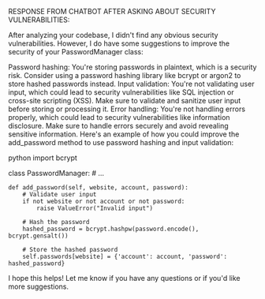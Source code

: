 RESPONSE FROM CHATBOT AFTER ASKING ABOUT SECURITY VULNERABILITIES:



After analyzing your codebase, I didn't find any obvious security vulnerabilities. However, I do have some suggestions to improve the security of your 
PasswordManager
 class:

Password hashing: You're storing passwords in plaintext, which is a security risk. Consider using a password hashing library like bcrypt or argon2 to store hashed passwords instead.
Input validation: You're not validating user input, which could lead to security vulnerabilities like SQL injection or cross-site scripting (XSS). Make sure to validate and sanitize user input before storing or processing it.
Error handling: You're not handling errors properly, which could lead to security vulnerabilities like information disclosure. Make sure to handle errors securely and avoid revealing sensitive information.
Here's an example of how you could improve the 
add_password
 method to use password hashing and input validation:

python
import bcrypt

class PasswordManager:
    # ...

    def add_password(self, website, account, password):
        # Validate user input
        if not website or not account or not password:
            raise ValueError("Invalid input")

        # Hash the password
        hashed_password = bcrypt.hashpw(password.encode(), bcrypt.gensalt())

        # Store the hashed password
        self.passwords[website] = {'account': account, 'password': hashed_password}
I hope this helps! Let me know if you have any questions or if you'd like more suggestions.
